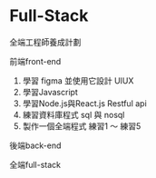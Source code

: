 # Full-Stack
全端工程師養成計劃

前端front-end
1. 學習 figma 並使用它設計 UIUX
2. 學習Javascript
3. 學習Node.js與React.js Restful api
4. 練習資料庫程式 sql 與 nosql
5. 製作一個全端程式 練習1 ～ 練習5

後端back-end

全端full-stack
